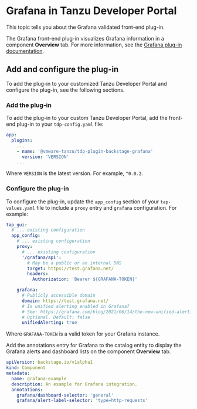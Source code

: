 # Grafana in Tanzu Developer Portal

This topic tells you about the Grafana validated front-end plug-in.

The Grafana front-end plug-in visualizes Grafana information in a component **Overview** tab.
For more information, see the
[Grafana plug-in documentation](https://github.com/K-Phoen/backstage-plugin-grafana).

## <a id="add-and-configure"></a> Add and configure the plug-in

To add the plug-in to your customized Tanzu Developer Portal and configure the plug-in, see the
following sections.

### <a id="add-plug-in"></a> Add the plug-in

To add the plug-in to your custom Tanzu Developer Portal, add the front-end plug-in to your
`tdp-config.yaml` file:

```yaml
app:
  plugins:
    ...
    - name: '@vmware-tanzu/tdp-plugin-backstage-grafana'
      version: 'VERSION'
    ...
```

Where `VERSION` is the latest version. For example, `^0.0.2`.

### <a id="configure-plug-in"></a> Configure the plug-in

To configure the plug-in, update the `app_config` section of your `tap-values.yaml` file to include
a `proxy` entry and `grafana` configuration. For example:

```yaml
tap_gui:
  # ... existing configuration
  app_config:
    # ... existing configuration
    proxy:
      # ... existing configuration
      '/grafana/api':
        # May be a public or an internal DNS
        target: https://test.grafana.net/
        headers:
          Authorization: 'Bearer ${GRAFANA-TOKEN}'

    grafana:
      # Publicly accessible domain
      domain: https://test.grafana.net/
      # Is unified alerting enabled in Grafana?
      # See: https://grafana.com/blog/2021/06/14/the-new-unified-alerting-system-for-grafana-everything-you-need-to-know/
      # Optional. Default: false
      unifiedAlerting: true
```

Where `GRAFANA-TOKEN` is a valid token for your Grafana instance.

Add the annotations entry for Grafana to the catalog entity to display the Grafana alerts and
dashboard lists on the component **Overview** tab.

```yaml
apiVersion: backstage.io/v1alpha1
kind: Component
metadata:
  name: grafana-example
  description: An example for Grafana integration.
  annotations:
    grafana/dashboard-selector: 'general'
    grafana/alert-label-selector: 'type=http-requests'
```